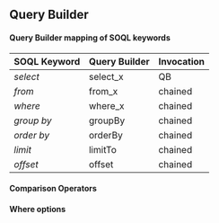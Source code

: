 ## Query Builder

#### Query Builder mapping of SOQL keywords

| SOQL Keyword | Query Builder | Invocation |
|--------------|---------------|------------|
| *select*     | select_x      | QB         |
| *from*       | from_x        | chained    |
| *where*      | where_x       | chained    |
| *group by*   | groupBy       | chained    |
| *order by*   | orderBy       | chained    |
| *limit*      | limitTo       | chained    |
| *offset*     | offset        | chained    |




#### Comparison Operators



           

#### Where options
